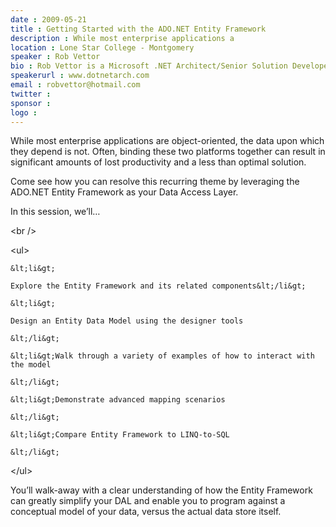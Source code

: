 ```yaml
---
date : 2009-05-21
title : Getting Started with the ADO.NET Entity Framework
description : While most enterprise applications a
location : Lone Star College - Montgomery
speaker : Rob Vettor
bio : Rob Vettor is a Microsoft .NET Architect/Senior Solution Developer, currently with Jack Henry and Associates. Rob, a C# MVP, has built systems for a number of corporations, including Avanade, Raytheon and American Express. Rob, an avid Toastmaster  founded the Dallas .NET Architecture User Group (www.dotnetarch.com) and is a member of the Microsoft South Region Developer Guidance Council. Rob lives in Dallas, TX, with his wife, twin sons, three dogs and rooms full of NET computer books. You can contact Rob at robvettor@hotmail.com.
speakerurl : www.dotnetarch.com
email : robvettor@hotmail.com
twitter : 
sponsor : 
logo : 
---
```

While most enterprise applications are object-oriented, the data upon which they depend is not. Often, binding these two platforms together can result in significant amounts of lost productivity and a less than optimal solution.
Come see how you can resolve this recurring theme by leveraging the ADO.NET Entity Framework as your Data Access Layer.
In this session, we’ll…
&lt;br /&gt;
&lt;ul&gt;
    &lt;li&gt;
    Explore the Entity Framework and its related components&lt;/li&gt;
    &lt;li&gt;
    Design an Entity Data Model using the designer tools
    &lt;/li&gt;
    &lt;li&gt;Walk through a variety of examples of how to interact with the model
    &lt;/li&gt;
    &lt;li&gt;Demonstrate advanced mapping scenarios
    &lt;/li&gt;
    &lt;li&gt;Compare Entity Framework to LINQ-to-SQL
    &lt;/li&gt;
&lt;/ul&gt;
You’ll walk-away with a clear understanding of how the Entity Framework can greatly simplify your DAL and enable you to program against a conceptual model of your data, versus the actual data store itself.

